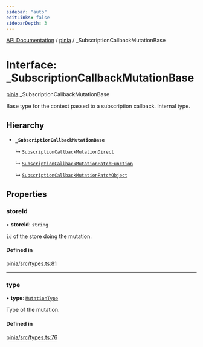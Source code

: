 ```yaml
---
sidebar: "auto"
editLinks: false
sidebarDepth: 3
---
```


[API Documentation](../index.md) / [pinia](../modules/pinia.md) / \_SubscriptionCallbackMutationBase

# Interface: \_SubscriptionCallbackMutationBase

[pinia](../modules/pinia.md)._SubscriptionCallbackMutationBase

Base type for the context passed to a subscription callback. Internal type.

## Hierarchy

- **`_SubscriptionCallbackMutationBase`**

  ↳ [`SubscriptionCallbackMutationDirect`](pinia.SubscriptionCallbackMutationDirect.md)

  ↳ [`SubscriptionCallbackMutationPatchFunction`](pinia.SubscriptionCallbackMutationPatchFunction.md)

  ↳ [`SubscriptionCallbackMutationPatchObject`](pinia.SubscriptionCallbackMutationPatchObject.md)

## Properties

### storeId

• **storeId**: `string`

`id` of the store doing the mutation.

#### Defined in

[pinia/src/types.ts:81](https://github.com/vuejs/pinia/blob/d96dca2/packages/pinia/src/types.ts#L81)

___

### type

• **type**: [`MutationType`](../enums/pinia.MutationType.md)

Type of the mutation.

#### Defined in

[pinia/src/types.ts:76](https://github.com/vuejs/pinia/blob/d96dca2/packages/pinia/src/types.ts#L76)

